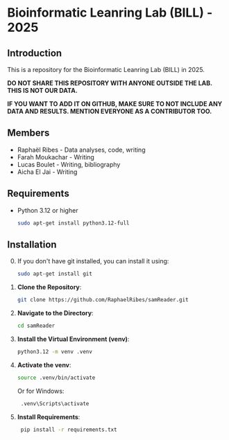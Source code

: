 # Bioinformatic Leanring Lab (BILL) - 2025
## Introduction
This is a repository for the Bioinformatic Leanring Lab (BILL) in 2025.


**DO NOT SHARE THIS REPOSITORY WITH ANYONE OUTSIDE THE LAB. THIS IS NOT OUR DATA.**

**IF YOU WANT TO ADD IT ON GITHUB, MAKE SURE TO NOT INCLUDE ANY DATA AND RESULTS. MENTION EVERYONE AS A CONTRIBUTOR TOO.**

## Members
- Raphaël Ribes - Data analyses, code, writing
- Farah Moukachar - Writing
- Lucas Boulet - Writing, bibliography
- Aicha El Jai - Writing

## Requirements

- Python 3.12 or higher
    ```bash
    sudo apt-get install python3.12-full
    ```
  
## Installation
0. If you don't have git installed, you can install it using:
    ```bash
    sudo apt-get install git
    ```
   
1. **Clone the Repository**:

   ```bash
   git clone https://github.com/RaphaelRibes/samReader.git
   ```

2. **Navigate to the Directory**:

   ```bash
   cd samReader
   ```

3. **Install the Virtual Environment (venv)**:

   ```bash
   python3.12 -m venv .venv
   ```

4. **Activate the venv**:

   ```bash
   source .venv/bin/activate
   ```
   Or for Windows:
   ```bash
    .venv\Scripts\activate
    ```
   
5. **Install Requirements**:

   ```bash
    pip install -r requirements.txt
    ```
